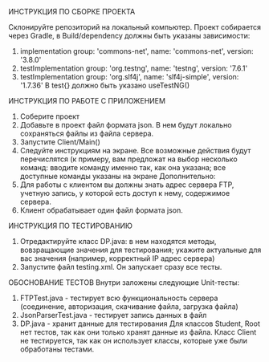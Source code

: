 ИНСТРУКЦИЯ ПО СБОРКЕ ПРОЕКТА

Склонируйте репозиторий на локальный компьютер. Проект собирается через Gradle, в Build/dependency должны быть указаны зависимости: 
1. implementation group: 'commons-net', name: 'commons-net', version: '3.8.0'
2. testImplementation group: 'org.testng', name: 'testng', version: '7.6.1'
3. testImplementation group: 'org.slf4j', name: 'slf4j-simple', version: '1.7.36'
В test{} должно быть указано useTestNG()

ИНСТРУКЦИЯ ПО РАБОТЕ С ПРИЛОЖЕНИЕМ
1. Соберите проект
2. Добавьте в проект файл формата json. В нем будут локально сохраняться файлы из файла сервера.
2. Запустите Client/Main()
3. Следуйте инструкциям на экране. Все возможные действия будут перечислятся (к примеру, вам предложат на выбор несколько команд: вводите команду именно так, как она указана; все доступные команды указаны на экране
Дополнительно:
1. Для работы с клиентом вы должны знать адрес сервера FTP, учетную запись, у которой есть доступ к нему, содержимое сервера.
2. Клиент обрабатывает один файл формата json.

ИНСТРУКЦИЯ ПО ТЕСТИРОВАНИЮ
1. Отредактируйте класс DP.java: в нем находятся методы, вовзращающие значения для тестирования; укажите актуальные для вас значения (например, корректный IP адрес сервера)
2. Запустите файл testing.xml. Он запускает сразу все тесты.

ОБОСНОВАНИЕ ТЕСТОВ
Внутри заложены следующие Unit-тесты:
1. FTPTest.java - тестирует всю функциональность сервера (соединение, авторизация, скачивание файла, загрузка файла)
2. JsonParserTest.java - тестирует запись данных в файл
3. DP.java - хранит данные для тестирования
Для классов Student, Root нет тестов, так как они только хранят данные из файла. Класс Client не тестируется, так как он использует классы, которые уже были обработаны тестами.
